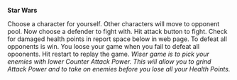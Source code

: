 **Star Wars**

Choose a character for yourself.
Other characters will move to opponent pool. Now choose a defender to fight with. 
Hit attack button to fight. 
Check for damaged health points in report space below in web page.
To defeat all opponents is win. You loose your game when you fail to defeat all opoonents.
Hit restart to replay the game.
*Wiser game is to pick your enemies with lower Counter Attack Power. This will allow you to grind Attack Power and to take on enemies before you lose all your Health Points.*
